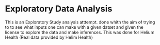 # Exploratory Data Analysis
This is  an Exploratory Study analysis atttempt. done whith the aim of trying to to see what inputs one can make with a given datset and given the license to explore the data and make inferences. 
This was done for Helium Health (Real data provided by Helim Health)
